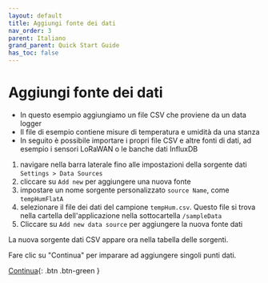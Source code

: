 ```yaml
---
layout: default
title: Aggiungi fonte dei dati
nav_order: 3
parent: Italiano
grand_parent: Quick Start Guide
has_toc: false
---
```


# Aggiungi fonte dei dati
- In questo esempio aggiungiamo un file CSV che proviene da un data logger
- Il file di esempio contiene misure di temperatura e umidità da una stanza
- In seguito è possibile importare i propri file CSV e altre fonti di dati, ad esempio i sensori LoRaWAN o le banche dati InfluxDB

1. navigare nella barra laterale fino alle impostazioni della sorgente dati `Settings > Data Sources`
1. cliccare su `Add new` per aggiungere una nuova fonte
1. impostare un nome sorgente personalizzato `source Name`, come `tempHumFlatA`
1. selezionare il file dei dati del campione `tempHum.csv`. Questo file si trova nella cartella dell'applicazione nella sottocartella `/sampleData`
1. Cliccare su `Add new data source` per aggiungere la nuova fonte dati

La nuova sorgente dati CSV appare ora nella tabella delle sorgenti.

Fare clic su "Continua" per imparare ad aggiungere singoli punti dati.

[Continua](https://hslu-ige-laes.github.io/lcm/docs/quickStartGuide/it/addDataPoints/){: .btn .btn-green }
